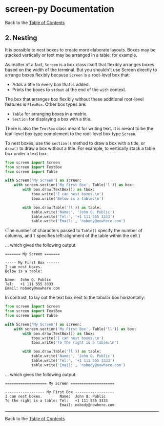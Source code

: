 # screen-py Documentation

Back to the [Table of Contents]

## 2. Nesting

It is possible to nest boxes to create more elaborate layouts.  Boxes may be
stacked vertically or text may be arranged in a table, for example.

As matter of a fact, `Screen` is a box class itself that flexibly arranges
boxes based on the width of the terminal.  But you shouldn't use Screen
directly to arrange boxes flexibly because `Screen` is a root-level box that:

* Adds a title to every box that is added.
* Prints the boxes to `stdout` at the end of the `with` context.

The box that arranges box flexibly without these additional root-level features
is `FlexBox`.  Other box types are:

* `Table` for arranging boxes in a matrix.
* `Section` for displaying a box with a title.

There is also the `TextBox` class meant for writing text.  It is meant to be
the leaf-level box type complement to the root-level box type `Screen`.

To nest boxes, use the `section()` method to draw a box with a title, or
`draw()` to draw a box without a title.  For example, to vertically stack a
table box under a text box:

```python
from screen import Screen
from screen import TextBox
from screen import Table

with Screen('My Screen') as screen:
    with screen.section('My First Box', Table('l')) as box:
        with box.draw(TextBox()) as tbox:
            tbox.write('I can nest boxes.\n')
            tbox.write('Below is a table:\n')

        with box.draw(Table('ll')) as table:
            table.write('Name:', 'John Q. Public')
            table.write('Tel:', '+1 111 555 3333')
            table.write('Email:', 'nobody@nowhere.com')
```
(The number of characters passed to `Table()` specify the number of columns,
and `l` specifies left-alignment of the table within the cell.)

... which gives the following output:

```
======= My Screen =======

----- My First Box ------
I can nest boxes.
Below is a table:

Name:  John Q. Public
Tel:   +1 111 555 3333
Email: nobody@nowhere.com
```

In contrast, to lay out the text box next to the tabular box horizontally:

```python
from screen import Screen
from screen import TextBox
from screen import Table

with Screen('My Screen') as screen:
    with screen.section('My First Box', Table('ll')) as box:
        with box.draw(TextBox()) as tbox:
            tbox.write('I can nest boxes.\n')
            tbox.write('To the right is a table:\n')

        with box.draw(Table('ll')) as table:
            table.write('Name:', 'John Q. Public')
            table.write('Tel:', '+1 111 555 3333')
            table.write('Email:', 'nobody@nowhere.com')
```
... which gives the following output:

```
=================== My Screen ====================
                                                  
------------------ My First Box ------------------
I can nest boxes.        Name:  John Q. Public    
To the right is a table: Tel:   +1 111 555 3333   
                         Email: nobody@nowhere.com
```

---

Back to the [Table of Contents]


[Table of Contents]: <https://github.com/markuskimius/screen-py/blob/master/doc/README.md>

